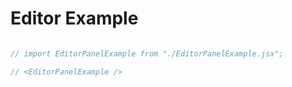 # Editor Example

```jsx

// import EditorPanelExample from "./EditorPanelExample.jsx";

// <EditorPanelExample />

```
